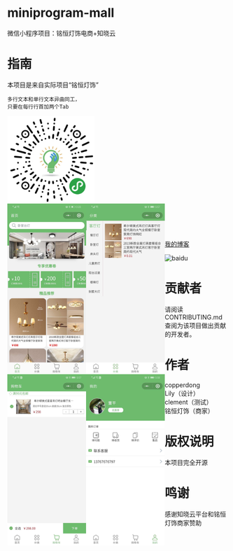 # miniprogram-mall
微信小程序项目：铭恒灯饰电商+知晓云
# 指南
  本项目是来自实际项目“铭恒灯饰”<br>
  
    多行文本和单行文本异曲同工，
    只要在每行行首加两个Tab
<img src="https://github.com/copperdong/miniprogram-mall/blob/master/doc/gh_24da18e564c9_1280.jpg" width = "200" height = "200" div align=center /><br>
<img src="https://github.com/copperdong/miniprogram-mall/blob/master/doc/home.jpg" width = "180" div align=left />
<img src="https://github.com/copperdong/miniprogram-mall/blob/master/doc/catelog.jpg" width = "180" div align=left />
<img src="https://github.com/copperdong/miniprogram-mall/blob/master/doc/cart.jpg" width = "180" div align=left />
<img src="https://github.com/copperdong/miniprogram-mall/blob/master/doc/user.jpg" width = "180" div align=left /><br>
<br>
<br>
<br>

[我的博客](http://blog.csdn.net/guodongxiaren "悬停显示")  

![baidu](http://www.baidu.com/img/bdlogo.gif "百度logo") 
# 贡献者
请阅读CONTRIBUTING.md 查阅为该项目做出贡献的开发者。
# 作者
copperdong<br>
Lily（设计）<br>
clement（测试）<br>
铭恒灯饰（商家）<br>
# 版权说明
本项目完全开源
# 鸣谢
感谢知晓云平台和铭恒灯饰商家赞助
